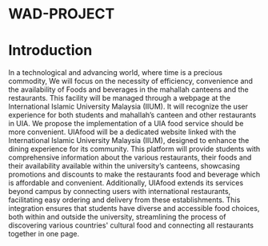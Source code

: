# WAD-PROJECT

# Introduction

In a technological and advancing world, where time is a precious commodity, We will focus on  the necessity of efficiency, convenience and the availability of Foods and beverages in the mahallah canteens and the restaurants. This facility will be managed through a webpage at the International Islamic University Malaysia (IIUM). It will recognize the user experience for both students and mahallah’s canteen and other restaurants in UIA. 
We propose the implementation of a UIA food service should be more convenient. UIAfood will be a dedicated website linked with the International Islamic University Malaysia (IIUM), designed to enhance the dining experience for its community. This platform will provide students with comprehensive information about the various restaurants, their foods and their availability available within the university’s canteens, showcasing promotions and discounts to make the restaurants food and beverage which is affordable and convenient. Additionally, UIAfood extends its services beyond campus by connecting users with international restaurants, facilitating easy ordering and delivery from these establishments.
 This integration ensures that students have diverse and accessible food choices, both within and outside the university, streamlining the process of discovering various countries' cultural food and connecting all restaurants together in one page. 
